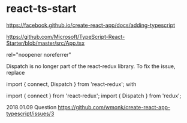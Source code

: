 # react-ts-start

https://facebook.github.io/create-react-app/docs/adding-typescript

https://github.com/Microsoft/TypeScript-React-Starter/blob/master/src/App.tsx


rel="noopener noreferrer"

Dispatch is no longer part of the react-redux library. To fix the issue, replace

import { connect, Dispatch } from 'react-redux';
with

import { connect } from 'react-redux';
import { Dispatch } from 'redux';
 
 2018.01.09 Question
 https://github.com/wmonk/create-react-app-typescript/issues/3